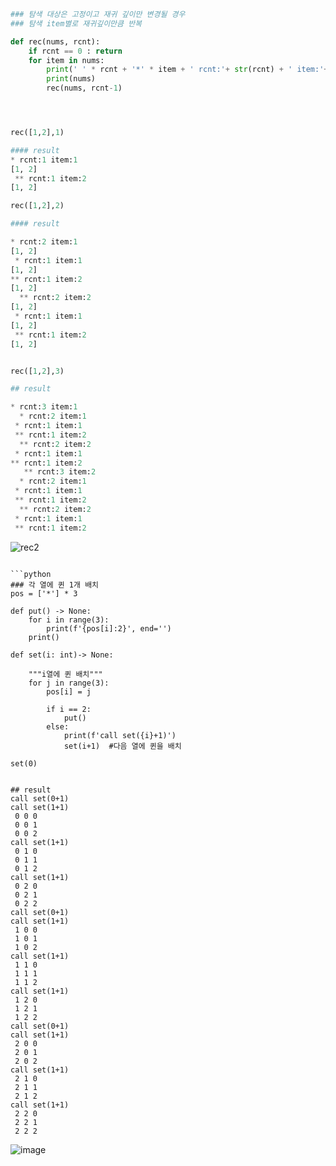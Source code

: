 ```python
### 탐색 대상은 고정이고 재귀 깊이만 변경될 경우
### 탐색 item별로 재귀깊이만큼 반복

def rec(nums, rcnt):
    if rcnt == 0 : return
    for item in nums:
        print(' ' * rcnt + '*' * item + ' rcnt:'+ str(rcnt) + ' item:'+ str(item) )
        print(nums)
        rec(nums, rcnt-1)




rec([1,2],1)  

#### result
* rcnt:1 item:1
[1, 2]
 ** rcnt:1 item:2
[1, 2]

rec([1,2],2)  

#### result

* rcnt:2 item:1
[1, 2]
 * rcnt:1 item:1
[1, 2]
** rcnt:1 item:2
[1, 2]
  ** rcnt:2 item:2
[1, 2]
 * rcnt:1 item:1
[1, 2]
 ** rcnt:1 item:2
[1, 2]


rec([1,2],3)   

## result

* rcnt:3 item:1
  * rcnt:2 item:1
 * rcnt:1 item:1
 ** rcnt:1 item:2
  ** rcnt:2 item:2
 * rcnt:1 item:1
** rcnt:1 item:2
   ** rcnt:3 item:2
  * rcnt:2 item:1
 * rcnt:1 item:1
 ** rcnt:1 item:2
  ** rcnt:2 item:2
 * rcnt:1 item:1
 ** rcnt:1 item:2

```
![rec2](https://user-images.githubusercontent.com/7253111/161381746-56382d9d-9a7e-436a-a176-83e002d95074.png) 
```

```python
### 각 열에 퀸 1개 배치
pos = ['*'] * 3

def put() -> None:
    for i in range(3):
        print(f'{pos[i]:2}', end='')
    print()

def set(i: int)-> None:
   
    """i열에 퀸 배치"""
    for j in range(3):
        pos[i] = j
       
        if i == 2:
            put()
        else:
            print(f'call set({i}+1)')
            set(i+1)  #다음 열에 퀸을 배치
    
set(0)     


## result
call set(0+1)
call set(1+1)
 0 0 0
 0 0 1
 0 0 2
call set(1+1)
 0 1 0
 0 1 1
 0 1 2
call set(1+1)
 0 2 0
 0 2 1
 0 2 2
call set(0+1)
call set(1+1)
 1 0 0
 1 0 1
 1 0 2
call set(1+1)
 1 1 0
 1 1 1
 1 1 2
call set(1+1)
 1 2 0
 1 2 1
 1 2 2
call set(0+1)
call set(1+1)
 2 0 0
 2 0 1
 2 0 2
call set(1+1)
 2 1 0
 2 1 1
 2 1 2
call set(1+1)
 2 2 0
 2 2 1
 2 2 2
```

![image](https://user-images.githubusercontent.com/7253111/170824335-bfd013a1-d94d-47e7-9305-c17fcb2eaf3b.png)

